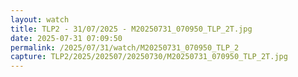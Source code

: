 ```yaml
---
layout: watch
title: TLP2 - 31/07/2025 - M20250731_070950_TLP_2T.jpg
date: 2025-07-31 07:09:50
permalink: /2025/07/31/watch/M20250731_070950_TLP_2
capture: TLP2/2025/202507/20250730/M20250731_070950_TLP_2T.jpg
---
```

